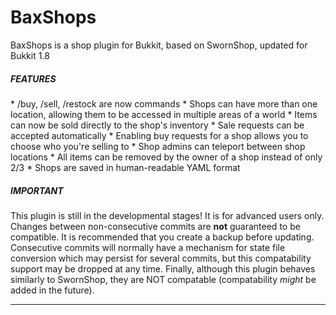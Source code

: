 BaxShops
=========

BaxShops is a shop plugin for Bukkit, based on SwornShop, updated for Bukkit 1.8

<h5>FEATURES</h5>
* /buy, /sell, /restock are now commands
* Shops can have more than one location, allowing them to be accessed in multiple areas of a world
* Items can now be sold directly to the shop's inventory
* Sale requests can be accepted automatically
* Enabling buy requests for a shop allows you to choose who you're selling to
* Shop admins can teleport between shop locations
* All items can be removed by the owner of a shop instead of only 2/3
* Shops are saved in human-readable YAML format

<h5>IMPORTANT</h5>
This plugin is still in the developmental stages! It is for advanced users only. Changes between non-consecutive commits are <b>not</b> guaranteed to be compatible. It is recommended that you create a backup before updating. Consecutive commits will normally have a mechanism for state file conversion which may persist for several commits, but this compatability support may be dropped at any time. Finally, although this plugin behaves similarly to SwornShop, they are NOT compatable (compatability <i>might</i> be added in the future).

---
